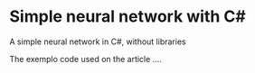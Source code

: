 # Simple neural network with C#
A simple neural network in C#, without libraries

The exemplo code used on the article ....
